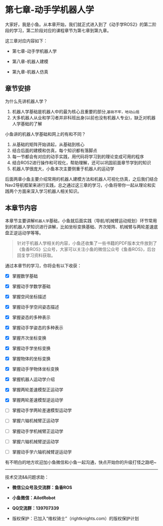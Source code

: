 <!--
 * @作者: 小鱼
 * @公众号: 鱼香ROS
 * @QQ交流群: 2642868461
 * @描述: file content
-->
# 第七章-动手学机器人学

大家好，我是小鱼。从本章开始，我们就正式进入到了《动手学ROS2》的第二阶段的学习，第二阶段对应的课程章节为第七章到第九章。

这三章对应内容如下：

- 第七章-动手学机器人学

- 第八章-机器人建模

- 第九章-机器人仿真



## 章节安排

为什么先讲机器人学？

1. 机器人学基础是机器人中的最为核心且重要的部分,`基础不牢，地动山摇 `
2. 大多机器人从业和学习者并非科班出身(以前也没有机器人专业)，缺乏对机器人学基础的了解



小鱼讲的机器人学基础和网上的有和不同？

1. 从基础的矩阵开始讲起，从基础到核心
2. 结合后面的建模和仿真，每个知识都有落脚点
3. 每一节都会有对应的动手实践，用代码将学习到的理论变成可用的程序
4. 结合ROS2进行操作和可视化，帮助理解，还可以巩固前面章节学到的知识
5. 机器人学很庞大，小鱼本次主要侧重于机器人的运动学



后面两章小鱼主要介绍常用的机器人建模方法和机器人可视化仿真，之后我们结合Nav2导航框架来进行实践，总之通过这三章的学习，小鱼将带你一起从理论和实践两个方面来深入学习机器人相关知识。



## 本章节内容

本章节主要讲解`机器人学`基础，小鱼就后面实践（导航/机械臂运动规划）环节常用到的机器人学知识进行讲解，比如坐标变换基础、齐次矩阵、机械臂与两轮差速底盘正逆运动学等等。


> 针对于机器人学相关的内容，小鱼还收集了一些书籍的PDF版本文件放到了《鱼香ROS》公众号，大家可以关注小鱼的微信公众号《鱼香ROS》，后台回复学习资料获取。



通过本章节的学习，你将会有以下收获：

- [X] 掌握数学基础
- [X] 掌握动手学数学基础
- [X] 掌握空间坐标描述
- [X] 掌握动手学空间姿态描述
- [X] 掌握姿态的多种表示
- [X] 掌握动手学姿态的多种表示
- [X] 掌握齐次坐标变换
- [X] 掌握动手学坐标变换
- [X] 掌握物体的坐标变换
- [X] 掌握动手学物体坐标变换
- [X] 掌握机器人运动学介绍
- [X] 掌握两轮差速模型正运动学
- [X] 掌握两轮差速模型逆运动学
- [ ] 掌握动手学两轮差速模型运动学
- [ ] 掌握六轴机械臂正运动学
- [ ] 掌握动手学机械臂正运动学
- [ ] 掌握六轴机械臂逆运动学
- [ ] 掌握动手学六轴机械臂逆运动学




有不明白的地方欢迎加小鱼微信和小鱼一起沟通，快点开始你的升级打怪之路吧~

--------------

技术交流&&问题求助：

- **微信公众号及交流群：鱼香ROS**
- **小鱼微信：AiIotRobot**
- **QQ交流群：139707339**

- 版权保护：已加入“维权骑士”（rightknights.com）的版权保护计划


